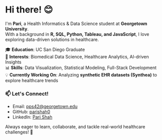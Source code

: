 # Hi there! 😊

I'm **Pari**, a Health Informatics & Data Science student at **Georgetown University**.  
With a background in **R, SQL, Python, Tableau, and JavaScript**, I love exploring data-driven solutions in healthcare.  

🎓 **Education**: UC San Diego Graduate  
🔬 **Interests**: Biomedical Data Science, Healthcare Analytics, AI-driven Insights  
📊 **Skills**: Data Visualization, Statistical Modeling, Full-Stack Development  
💡 **Currently Working On**: Analyzing **synthetic EHR datasets (Synthea)** to explore healthcare trends  

### 📫 Let's Connect!
- Email: pps42@georgetown.edu  
- GitHub: [parishah0](https://github.com/parishah0)  
- LinkedIn: [Pari Shah](https://www.linkedin.com/in/pari-shah/)  

Always eager to learn, collaborate, and tackle real-world healthcare challenges! 🚀


<!---
parishah0/parishah0 is a ✨ special ✨ repository because its `README.md` (this file) appears on your GitHub profile.
You can click the Preview link to take a look at your changes.
--->
